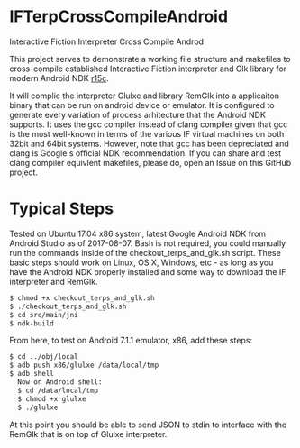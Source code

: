 # IFTerpCrossCompileAndroid
Interactive Fiction Interpreter Cross Compile Androd

This project serves to demonstrate a working file structure and makefiles to cross-compile established Interactive Fiction interpreter and Glk library for modern Android NDK [r15c](https://developer.android.com/ndk/downloads/index.html).

It will complie the interpreter Glulxe and library RemGlk into a applicaiton binary that can be run on android device or emulator. It is configured to generate every variation of process arhitecture that the Android NDK supports. It uses the gcc compiler instead of clang compiler given that gcc is the most well-known in terms of the various IF virtual machines on both 32bit and 64bit systems. However, note that gcc has been depreciated and clang is Google's official NDK recommendation. If you can share and test clang compiler equivlent makefiles, please do, open an Issue on this GitHub project.


Typical Steps
================
Tested on Ubuntu 17.04 x86 system, latest Google Android NDK from Android Studio as of 2017-08-07.  Bash is not required, you could manually run the commands inside of the checkout_terps_and_glk.sh script. These basic steps should work on Linux, OS X, Windows, etc - as long as you have the Android NDK properly installed and some way to download the IF interpreter and RemGlk.

```bash
$ chmod +x checkout_terps_and_glk.sh
$ ./checkout_terps_and_glk.sh
$ cd src/main/jni
$ ndk-build
```

From here, to test on Android 7.1.1 emulator, x86, add these steps:

```bash
$ cd ../obj/local
$ adb push x86/glulxe /data/local/tmp
$ adb shell
  Now on Android shell:
  $ cd /data/local/tmp
  $ chmod +x glulxe
  $ ./glulxe
```

At this point you should be able to send JSON to stdin to interface with the RemGlk that is on top of Glulxe interpreter.

